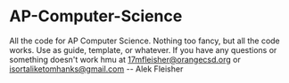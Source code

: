 AP-Computer-Science
===================

All the code for AP Computer Science. Nothing too fancy, but all the code works. Use as guide, template, or whatever. If you have any questions or something doesn't work hmu at 17mfleisher@orangecsd.org or isortaliketomhanks@gmail.com -- Alek Fleisher
